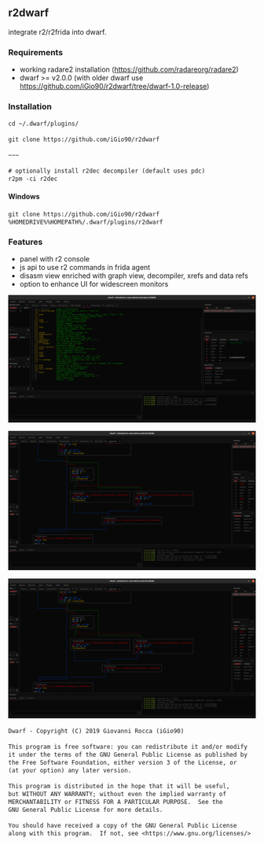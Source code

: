 ## r2dwarf

integrate r2/r2frida into dwarf.

### Requirements
- working radare2 installation (https://github.com/radareorg/radare2)
- dwarf >= v2.0.0 (with older dwarf use https://github.com/iGio90/r2dwarf/tree/dwarf-1.0-release)

### Installation

```
cd ~/.dwarf/plugins/

git clone https://github.com/iGio90/r2dwarf

~~~

# optionally install r2dec decompiler (default uses pdc)
r2pm -ci r2dec
```
#### Windows
```
git clone https://github.com/iGio90/r2dwarf %HOMEDRIVE%%HOMEPATH%/.dwarf/plugins/r2dwarf
```

### Features

* panel with r2 console
* js api to use r2 commands in frida agent
* disasm view enriched with graph view, decompiler, xrefs and data refs
* option to enhance UI for widescreen monitors

![Alt text](/screenshots/1.png?raw=true "1")

![Alt text](/screenshots/2.png?raw=true "3")

![Alt text](/screenshots/2.png?raw=true "2")

```
Dwarf - Copyright (C) 2019 Giovanni Rocca (iGio90)

This program is free software: you can redistribute it and/or modify
it under the terms of the GNU General Public License as published by
the Free Software Foundation, either version 3 of the License, or
(at your option) any later version.

This program is distributed in the hope that it will be useful,
but WITHOUT ANY WARRANTY; without even the implied warranty of
MERCHANTABILITY or FITNESS FOR A PARTICULAR PURPOSE.  See the
GNU General Public License for more details.

You should have received a copy of the GNU General Public License
along with this program.  If not, see <https://www.gnu.org/licenses/>
```
